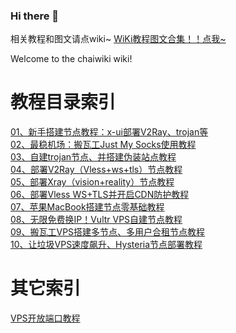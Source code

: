 ### Hi there 👋
相关教程和图文请点wiki~
[WiKi教程图文合集！！点我~](https://github.com/bigtouchai/chaiwiki/wiki)

Welcome to the chaiwiki wiki!

# 教程目录索引
[01、新手搭建节点教程：x-ui部署V2Ray、trojan等](https://github.com/xiaochaib/chaiwiki/wiki/%E6%96%B0%E6%89%8B%E6%90%AD%E5%BB%BA%E8%8A%82%E7%82%B9%E6%95%99%E7%A8%8B%EF%BC%81X-ui%E9%9D%A2%E6%9D%BF%E9%83%A8%E7%BD%B2V2Ray%E3%80%81Xray%E3%80%81Trojan%E3%80%81SS%E7%AD%89)<br />
[02、最稳机场：搬瓦工Just My Socks使用教程](https://github.com/bigtouchai/chaiwiki/wiki/%E6%9C%80%E7%A8%B3%E6%9C%BA%E5%9C%BA%EF%BC%9A%E6%90%AC%E7%93%A6%E5%B7%A5Just-My-Socks-%E6%9C%BA%E5%9C%BA%E5%A6%82%E4%BD%95%E8%B4%AD%E4%B9%B0%E4%BD%BF%E7%94%A8%E3%80%81%E5%A6%82%E4%BD%95%E9%85%8D%E7%BD%AE%E5%AE%A2%E6%88%B7%E7%AB%AF)<br />
[03、自建trojan节点、并搭建伪装站点教程](https://github.com/xiaochaib/chaiwiki/wiki/%E8%87%AA%E5%BB%BATrojan%E8%8A%82%E7%82%B9%E5%B9%B6%E6%90%AD%E5%BB%BA%E4%BC%AA%E8%A3%85%E7%BD%91%E7%AB%99%EF%BC%8C%E6%8F%90%E5%8D%87%E4%B8%8A%E7%BD%91%E8%8A%82%E7%82%B9%E5%AE%89%E5%85%A8%E6%80%A7%EF%BC%81)<br />
[04、部署V2Ray（Vless+ws+tls）节点教程](https://github.com/xiaochaib/chaiwiki/wiki/%E6%96%B0%E6%89%8B%E4%B8%80%E9%94%AE%E9%83%A8%E7%BD%B2V2Ray%E8%8A%82%E7%82%B9%E3%80%81%E4%BD%BF%E7%94%A8%E6%9C%80%E5%AE%89%E5%85%A8%E7%9A%84%E7%A7%91%E5%AD%A6%E4%B8%8A%E7%BD%91%E5%8D%8F%E8%AE%AE%EF%BC%81)<br />
[05、部署Xray（vision+reality）节点教程](https://github.com/xiaochaib/chaiwiki/wiki/%E4%B8%80%E9%94%AE%E6%90%AD%E5%BB%BAV2Ray%EF%BC%88XRay%EF%BC%89--Vision-REALITY%E5%8D%8F%E8%AE%AE%E7%A7%91%E5%AD%A6%E4%B8%8A%E7%BD%91%E8%8A%82%E7%82%B9%EF%BC%81)<br />
[06、部署Vless WS+TLS并开启CDN防护教程](https://github.com/xiaochaib/chaiwiki/wiki/%E8%87%AA%E5%BB%BAVless-WS-TLS%E8%8A%82%E7%82%B9%EF%BC%8C%E5%B9%B6%E5%BC%80%E5%90%AFCDN%E6%8F%90%E5%8D%87%E8%8A%82%E7%82%B9%E9%98%B2%E6%8A%A4%EF%BC%8C%E5%AE%8C%E6%95%B4%E6%95%99%E7%A8%8B%EF%BC%81)<br />
[07、苹果MacBook搭建节点零基础教程](https://github.com/xiaochaib/chaiwiki/wiki/%E8%8B%B9%E6%9E%9CMacBook%E8%87%AA%E5%BB%BA%E7%A7%91%E5%AD%A6%E4%B8%8A%E7%BD%91%E8%8A%82%E7%82%B9%E5%85%A8%E6%95%99%E7%A8%8B%E3%80%81%E5%AE%9E%E7%8E%B0Macbook%E3%80%81iPad%E3%80%81iPhone%E7%A7%91%E5%AD%A6%E4%B8%8A%E7%BD%91)<br />
[08、无限免费换IP！Vultr VPS自建节点教程](https://github.com/xiaochaib/chaiwiki/wiki/%E6%97%A0%E9%99%90%E5%85%8D%E8%B4%B9%E6%8D%A2IP%EF%BC%81Vultr-VPS%E6%9C%8D%E5%8A%A1%E5%99%A8%E8%87%AA%E5%BB%BA%E7%A7%91%E5%AD%A6%E4%B8%8A%E7%BD%91%E8%8A%82%E7%82%B9%E6%95%99%E7%A8%8B%EF%BC%8C%E5%AE%9E%E7%8E%B0%E5%A4%9A%E7%94%A8%E6%88%B7%E3%80%81%E5%A4%9A%E8%8A%82%E7%82%B9%E5%90%88%E7%A7%9F%E3%80%81%E8%AE%A9%E6%89%80%E6%9C%89%E8%AE%BE%E5%A4%87%E5%AE%9E%E7%8E%B0%E7%A7%91%E5%AD%A6%E4%B8%8A%E7%BD%91)<br />
[09、搬瓦工VPS搭建多节点、多用户合租节点教程](https://github.com/xiaochaib/chaiwiki/wiki/%E6%90%AC%E7%93%A6%E5%B7%A5VPS%E6%90%AD%E5%BB%BAx%E2%80%90ui%E9%9D%A2%E6%9D%BF%E5%AE%9E%E7%8E%B0%E5%A4%9A%E8%8A%82%E7%82%B9%E3%80%81%E5%A4%9A%E7%94%A8%E6%88%B7%E5%90%88%E7%A7%9F%E6%96%B9%E6%A1%88%EF%BC%8C%E8%87%AA%E5%BB%BAV2Ray%E3%80%81vless%E3%80%81vmess%E3%80%81reality%E8%8A%82%E7%82%B9%E6%95%99%E7%A8%8B)<br />
[10、让垃圾VPS速度飙升、Hysteria节点部署教程](https://github.com/xiaochaib/chaiwiki/wiki/%E8%AE%A9%E5%9E%83%E5%9C%BEVPS%E4%B8%8A%E7%BD%91%E9%80%9F%E5%BA%A6%E9%A3%99%E5%8D%87%EF%BC%81Hysteria%EF%BC%88%E6%AD%87%E6%96%AF%E5%BA%95%E9%87%8C%EF%BC%89%E8%8A%82%E7%82%B9%E9%83%A8%E7%BD%B2%E3%80%81%E4%B8%8A%E6%89%8B%E3%80%81%E5%AE%A2%E6%88%B7%E7%AB%AF%E9%85%8D%E7%BD%AE%E6%95%99%E7%A8%8B%EF%BC%81)<br />

# 其它索引
[VPS开放端口教程](https://github.com/xiaochaib/chaiwiki/wiki/VPS%E5%BC%80%E6%94%BE%E7%AB%AF%E5%8F%A3%E5%B8%B8%E8%A7%84%E6%96%B9%E6%B3%95%EF%BC%81)<br />





<!--
**bigtouchai/bigtouchai** is a ✨ _special_ ✨ repository because its `README.md` (this file) appears on your GitHub profile.

Here are some ideas to get you started:

- 🔭 I’m currently working on ...
- 🌱 I’m currently learning ...
- 👯 I’m looking to collaborate on ...
- 🤔 I’m looking for help with ...
- 💬 Ask me about ...
- 📫 How to reach me: ...
- 😄 Pronouns: ...
- ⚡ Fun fact: ...
-->
